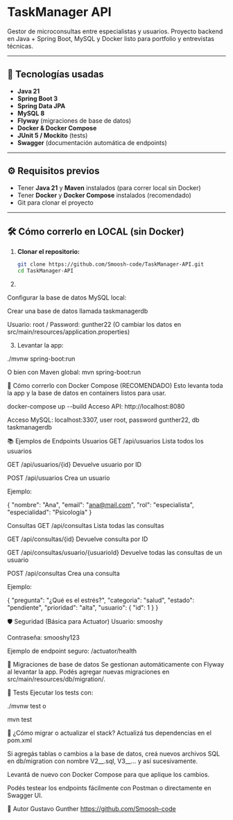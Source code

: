 # TaskManager API

Gestor de microconsultas entre especialistas y usuarios. Proyecto backend en Java + Spring Boot, MySQL y Docker listo para portfolio y entrevistas técnicas.

---

## 🚀 Tecnologías usadas

- **Java 21**
- **Spring Boot 3**
- **Spring Data JPA**
- **MySQL 8**
- **Flyway** (migraciones de base de datos)
- **Docker & Docker Compose**
- **JUnit 5 / Mockito** (tests)
- **Swagger** (documentación automática de endpoints)

---

## ⚙️ Requisitos previos

- Tener **Java 21** y **Maven** instalados (para correr local sin Docker)
- Tener **Docker** y **Docker Compose** instalados (recomendado)
- Git para clonar el proyecto

---

## 🛠️ Cómo correrlo en LOCAL (sin Docker)

1. **Clonar el repositorio:**

   ```bash
   git clone https://github.com/Smoosh-code/TaskManager-API.git
   cd TaskManager-API


2.

Configurar la base de datos MySQL local:

Crear una base de datos llamada taskmanagerdb

Usuario: root / Password: gunther22
(O cambiar los datos en src/main/resources/application.properties)


3. Levantar la app: 

./mvnw spring-boot:run

O bien con Maven global: mvn spring-boot:run

🐳 Cómo correrlo con Docker Compose (RECOMENDADO)
Esto levanta toda la app y la base de datos en containers listos para usar.

docker-compose up --build
Acceso API: http://localhost:8080

Acceso MySQL: localhost:3307, user root, password gunther22, db taskmanagerdb


📚 Ejemplos de Endpoints
Usuarios
GET /api/usuarios
Lista todos los usuarios

GET /api/usuarios/{id}
Devuelve usuario por ID

POST /api/usuarios
Crea un usuario

Ejemplo:

{
  "nombre": "Ana",
  "email": "ana@mail.com",
  "rol": "especialista",
  "especialidad": "Psicología"
}


Consultas
GET /api/consultas
Lista todas las consultas

GET /api/consultas/{id}
Devuelve consulta por ID

GET /api/consultas/usuario/{usuarioId}
Devuelve todas las consultas de un usuario

POST /api/consultas
Crea una consulta


Ejemplo:

{
  "pregunta": "¿Qué es el estrés?",
  "categoria": "salud",
  "estado": "pendiente",
  "prioridad": "alta",
  "usuario": { "id": 1 }
}

🛡️ Seguridad (Básica para Actuator)
Usuario: smooshy

Contraseña: smooshy123

Ejemplo de endpoint seguro: /actuator/health



📝 Migraciones de base de datos
Se gestionan automáticamente con Flyway al levantar la app.
Podés agregar nuevas migraciones en src/main/resources/db/migration/.


🧪 Tests
Ejecutar los tests con:

./mvnw test
o

mvn test


🐞 ¿Cómo migrar o actualizar el stack?
Actualizá tus dependencias en el pom.xml

Si agregás tablas o cambios a la base de datos, creá nuevos archivos SQL en db/migration con nombre V2__<descripcion>.sql, V3__... y así sucesivamente.

Levantá de nuevo con Docker Compose para que aplique los cambios.

Podés testear los endpoints fácilmente con Postman o directamente en Swagger UI.


🤝 Autor
Gustavo Gunther
https://github.com/Smoosh-code


